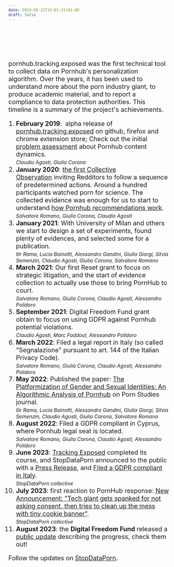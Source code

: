 ```yaml
---
date: 2019-05-22T15:01:21+01:00
draft: false
---
```


<style>
p, li {
  font-size: 1.4em;
}
em {
  font-size: 0.8em;
}
</style>

<br>
<br>
<br>
<br>
<br>


pornhub.tracking.exposed was the first technical tool to collect data on Pornhub's personalization algorithm.
Over the years, it has been used to understand more about the porn industry giant, to produce academic material, and to report a compliance to data protection authorities. This timeline is a summary of the project's achievements.

1. **February 2019**:  alpha release of [pornhub.tracking.exposed](https://github.com/tracking-exposed/potrex/commits/master?after=55a052c5fa2e9b1e550966a37bdab6f5cf61888e+449&branch=master&qualified_name=refs%2Fheads%2Fmaster) on github, firefox and chrome extension store; Check out the initial [problem assessment](https://github.com/tracking-exposed/presentation/raw/master/poTREX%20-%20initial%20analysis%20-%202019%20-%20v1.0.pdf) about Pornhub content dynamics.<br>
*Claudio Agosti, Giulia Corona*
2. **January 2020**: [the first Collective Observation](https://pornhub.tracking.exposed/potest/1/) inviting Redditors to follow a sequence of predetermined actions. Around a hundred participants watched porn for science. The collected evidence was enough for us to start to understand [how Pornhub recommendations work](https://pornhub.tracking.exposed/potest/final-1/).<br>
*Salvatore Romano, Giulia Corona, Claudio Agosti*
3. **January 2021**: With University of Milan and others we start to design a set of experiments, found plenty of evidences, and selected some for a publication.<br>
*Ilir Rama, Lucia Bainotti, Alessandro Gandini, Giulia Giorgi, Silvia Semenzin, Claudio Agosti, Giulia Corona, Salvatore Romano*
4. **March 2021**: Our first Reset grant to focus on strategic litigation, and the start of evidence collection to actually use those to bring PornHub to court.<br>
*Salvatore Romano, Giulia Corona, Claudio Agosti, Alessandro Polidoro*
5. **September 2021**: Digital Freedom Fund grant obtain to focus on using GDPR against Pornhub potential violations.<br>
*Claudio Agosti, Marc Faddoul, Alessandro Polidoro*
6. **March 2022**: Filed a legal report in Italy (so called "Segnalazione" pursuant to art. 144 of the Italian Privacy Code).<br>
*Salvatore Romano, Giulia Corona, Claudio Agosti, Alessandro Polidoro*
7. **May 2022**: Published the paper: [The Platformization of Gender and Sexual Identities: An Algorithmic Analysis of Pornhub](https://www.tandfonline.com/doi/abs/10.1080/23268743.2022.2066566?journalCode=rprn20) on Porn Studies journal.<br>
*Ilir Rama, Lucia Bainotti, Alessandro Gandini, Giulia Giorgi, Silvia Semenzin, Claudio Agosti, Giulia Corona, Salvatore Romano*
8. **August 2022**: Filed a GDPR compliant in Cyprus, where Pornhub legal seat is located.<br>
*Salvatore Romano, Giulia Corona, Claudio Agosti, Alessandro Polidoro*
9. **June 2023**: [Tracking Exposed](https://tracking.exposed) completed its course, and StopDataPorn announced to the public with a [Press Release](https://stopdataporn.org/pr/), and [Filed a GDPR compliant in Italy](https://stopdataporn.org/news/06-29-23/).<br>
*StopDataPorn collective*
10. **July 2023**: first reaction to PornHub response: [New Announcement: "Tech giant gets spanked for not asking consent, then tries to clean up the mess with tiny cookie banner"](https://stopdataporn.org/news/07-20-23/).<br>
*StopDataPorn collective*
11. **August 2023**: the **Digital Freedom Fund** released a [public update](https://digitalfreedomfund.org/non-consensual-tracking-on-pornhub/) describing the progress, check them out!

Follow the updates on [StopDataPorn](https://stopdataporn.org).